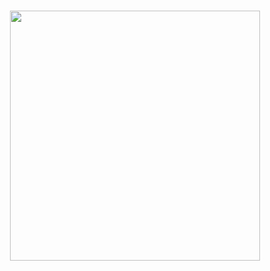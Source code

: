 <h1 align="center">
  <img src="https://raw.githubusercontent.com/altaffoc/altaffoc/assets/altaffoc.svg" width="400" />
</h1>

